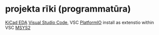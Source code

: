 # projekta rīki (programmatūra)

[KiCad EDA](https://kicad.org)
[Visual Studio Code](https://code.visualstudio.com), VSC
[PlatformIO](https://platformio.org/) install as extenstio within VSC
[MSYS2](https://www.msys2.org)
